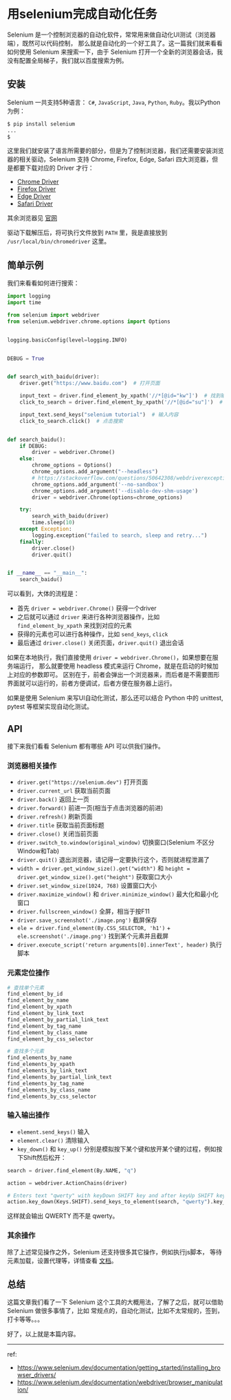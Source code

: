 # 用selenium完成自动化任务

Selenium 是一个控制浏览器的自动化软件，常常用来做自动化UI测试（浏览器端），既然可以代码控制，
那么就是自动化的一个好工具了。这一篇我们就来看看如何使用 Selenium 来搜索一下，由于 Selenium
打开一个全新的浏览器会话，我没有配置全局梯子，我们就以百度搜索为例。

## 安装

Selenium 一共支持5种语言： `C#`, `JavaScript`, `Java`, `Python`, `Ruby`。我以Python为例：

```bash
$ pip install selenium
...
$
```

这里我们就安装了语言所需要的部分，但是为了控制浏览器，我们还需要安装浏览器的相关驱动，Selenium 支持
Chrome, Firefox, Edge, Safari 四大浏览器，但是都要下载对应的 Driver 才行：

- [Chrome Driver](https://sites.baidu.com/a/chromium.org/chromedriver/downloads)
- [Firefox Driver](https://github.com/mozilla/geckodriver/releases)
- [Edge Driver](https://developer.microsoft.com/en-us/microsoft-edge/tools/webdriver/)
- [Safari Driver](https://webkit.org/blog/6900/webdriver-support-in-safari-10/)

其余浏览器见 [官网](https://www.selenium.dev/documentation/getting_started/installing_browser_drivers/)

驱动下载解压后，将可执行文件放到 `PATH` 里，我是直接放到 `/usr/local/bin/chromedriver` 这里。

## 简单示例

我们来看看如何进行搜索：

```python
import logging
import time

from selenium import webdriver
from selenium.webdriver.chrome.options import Options


logging.basicConfig(level=logging.INFO)


DEBUG = True


def search_with_baidu(driver):
    driver.get("https://www.baidu.com")  # 打开页面

    input_text = driver.find_element_by_xpath('//*[@id="kw"]')  # 找到输入框
    click_to_search = driver.find_element_by_xpath('//*[@id="su"]')  # 找到搜索按钮

    input_text.send_keys("selenium tutorial")  # 输入内容
    click_to_search.click()  # 点击搜索


def search_baidu():
    if DEBUG:
        driver = webdriver.Chrome()
    else:
        chrome_options = Options()
        chrome_options.add_argument("--headless")
        # https://stackoverflow.com/questions/50642308/webdriverexception-unknown-error-devtoolsactiveport-file-doesnt-exist-while-t
        chrome_options.add_argument('--no-sandbox')
        chrome_options.add_argument('--disable-dev-shm-usage')
        driver = webdriver.Chrome(options=chrome_options)

    try:
        search_with_baidu(driver)
        time.sleep(10)
    except Exception:
        logging.exception("failed to search, sleep and retry...")
    finally:
        driver.close()
        driver.quit()


if __name__ == "__main__":
    search_baidu()
```

可以看到，大体的流程是：

- 首先 `driver = webdriver.Chrome()` 获得一个driver
- 之后就可以通过 `driver` 来进行各种浏览器操作，比如 `find_element_by_xpath` 来找到对应的元素
- 获得的元素也可以进行各种操作，比如 `send_keys`, `click`
- 最后通过 `driver.close()` 关闭页面，`driver.quit()` 退出会话

如果在本地执行，我们直接使用 `driver = webdriver.Chrome()`，如果想要在服务端运行，
那么就要使用 headless 模式来运行 Chrome，就是在启动的时候加上对应的参数即可。
区别在于，前者会弹出一个浏览器来，而后者是不需要图形界面就可以运行的，前者方便调试，后者方便在服务器上运行。

如果是使用 Selenium 来写UI自动化测试，那么还可以结合 Python 中的 unittest, pytest 等框架实现自动化测试。

## API

接下来我们看看 Selenium 都有哪些 API 可以供我们操作。

### 浏览器相关操作

- `driver.get("https://selenium.dev")` 打开页面
- `driver.current_url` 获取当前页面
- `driver.back()` 返回上一页
- `driver.forward()` 前进一页(相当于点击浏览器的前进)
- `driver.refresh()` 刷新页面
- `driver.title` 获取当前页面标题
- `driver.close()` 关闭当前页面
- `driver.switch_to.window(original_window)` 切换窗口(Selenium 不区分Window和Tab)
- `driver.quit()` 退出浏览器，请记得一定要执行这个，否则就进程泄漏了
- `width = driver.get_window_size().get("width")` 和 `height = driver.get_window_size().get("height")` 获取窗口大小
- `driver.set_window_size(1024, 768)` 设置窗口大小
- `driver.maximize_window()` 和 `driver.minimize_window()` 最大化和最小化窗口
- `driver.fullscreen_window()` 全屏，相当于按F11
- `driver.save_screenshot('./image.png')` 截屏保存
- `ele = driver.find_element(By.CSS_SELECTOR, 'h1')` + `ele.screenshot('./image.png')` 找到某个元素并且截屏
- `driver.execute_script('return arguments[0].innerText', header)` 执行脚本

### 元素定位操作

```bash
# 查找单个元素
find_element_by_id
find_element_by_name
find_element_by_xpath
find_element_by_link_text
find_element_by_partial_link_text
find_element_by_tag_name
find_element_by_class_name
find_element_by_css_selector

# 查找多个元素
find_elements_by_name
find_elements_by_xpath
find_elements_by_link_text
find_elements_by_partial_link_text
find_elements_by_tag_name
find_elements_by_class_name
find_elements_by_css_selector
```

### 输入输出操作

- `element.send_keys()` 输入
- `element.clear()` 清除输入
- `key_down()` 和 `key_up()` 分别是模拟按下某个键和放开某个键的过程，例如按下Shift然后松开：

```python
search = driver.find_element(By.NAME, "q")

action = webdriver.ActionChains(driver)

# Enters text "qwerty" with keyDown SHIFT key and after keyUp SHIFT key (QWERTYqwerty)
action.key_down(Keys.SHIFT).send_keys_to_element(search, "qwerty").key_up(Keys.SHIFT).send_keys("qwerty").perform()
```

这样就会输出 QWERTY 而不是 qwerty。

### 其余操作

除了上述常见操作之外，Selenium 还支持很多其它操作，例如执行js脚本，
等待元素加载，设置代理等，详情查看 [文档](https://www.selenium.dev/documentation/webdriver/)。

## 总结

这篇文章我们看了一下 Selenium 这个工具的大概用法，了解了之后，就可以借助 Selenium 做很多事情了，比如
常规点的，自动化测试，比如不太常规的，签到，打卡等等。。。

好了，以上就是本篇内容。

---

ref:

- https://www.selenium.dev/documentation/getting_started/installing_browser_drivers/
- https://www.selenium.dev/documentation/webdriver/browser_manipulation/
